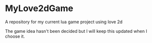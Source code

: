 # MyLove2dGame
A repository for my current lua game project using love 2d

The game idea hasn't been decided but I will keep this updated when I choose it.
